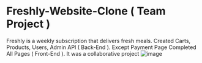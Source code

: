 # Freshly-Website-Clone ( Team Project )
Freshly is a weekly subscription that delivers fresh meals. Created Carts, Products, Users, Admin API ( Back-End ). Except Payment Page Completed All Pages ( Front-End ). It was a collaborative project
![image](https://user-images.githubusercontent.com/96005514/204300496-ea11aabe-ee81-43ee-9cfd-ddf60248c4b5.png)
